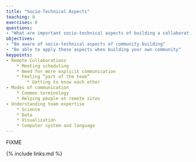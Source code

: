 ```yaml
---
title: "Socio-Technical Aspects"
teaching: 0
exercises: 0
questions:
- "What are important socio-technical aspects of building a collaborative community?"
objectives:
- "Be aware of socio-technical aspects of community building"
- "Be able to apply these aspects when building your own community"
keypoints:
- Remote Collaborations
    * Meeting scheduling
    * Need for more explicit communication
    * Feeling “part of the team”
        * Getting to know each other
- Modes of communication
    * Common terminology
    * Helping people at remote sites
- Understanding team expertise
    * Science
    * Data
    * Visualization
    * Computer system and language
---
```

FIXME

{% include links.md %}
